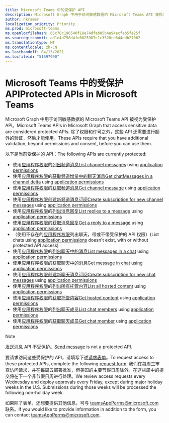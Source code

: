 ```yaml
---
title: Microsoft Teams 中的受保护 API
description: Microsoft Graph 中用于访问敏感数据的 Microsoft Teams API 被视为受保护 API。
author: nkramer
localization_priority: Priority
ms.prod: microsoft-teams
ms.openlocfilehash: 65c70c196540f18e74dfab05b4a94ecfab5fe25f
ms.sourcegitcommit: ad1e4d758d4fe6025987c1c3528ce644edb27062
ms.translationtype: HT
ms.contentlocale: zh-CN
ms.lasthandoff: 04/13/2021
ms.locfileid: "51697990"
---
```

# <a name="protected-apis-in-microsoft-teams"></a><span data-ttu-id="4f6c5-103">Microsoft Teams 中的受保护 API</span><span class="sxs-lookup"><span data-stu-id="4f6c5-103">Protected APIs in Microsoft Teams</span></span>

<span data-ttu-id="4f6c5-104">Microsoft Graph 中用于访问敏感数据的 Microsoft Teams API 被视为受保护 API。</span><span class="sxs-lookup"><span data-stu-id="4f6c5-104">Microsoft Teams APIs in Microsoft Graph that access sensitive data are considered protected APIs.</span></span> <span data-ttu-id="4f6c5-105">除了权限和许可之外，这些 API 还需要进行额外的验证，然后才能使用。</span><span class="sxs-lookup"><span data-stu-id="4f6c5-105">These APIs require that you have additional validation, beyond permissions and consent, before you can use them.</span></span>


<span data-ttu-id="4f6c5-106">以下是当前受保护的 API：</span><span class="sxs-lookup"><span data-stu-id="4f6c5-106">The following APIs are currently protected:</span></span>
* <span data-ttu-id="4f6c5-107">使用[应用程序权限](auth/auth-concepts.md#microsoft-graph-permissions)的[列出频道消息](/graph/api/channel-list-messages)</span><span class="sxs-lookup"><span data-stu-id="4f6c5-107">[List channel messages](/graph/api/channel-list-messages) using [application permissions](auth/auth-concepts.md#microsoft-graph-permissions)</span></span>
* <span data-ttu-id="4f6c5-108">使用[应用程序权限](auth/auth-concepts.md#microsoft-graph-permissions)的[获取频道增量中的聊天消息](/graph/api/chatmessage-delta)</span><span class="sxs-lookup"><span data-stu-id="4f6c5-108">[Get chatMessages in a channel delta](/graph/api/chatmessage-delta) using [application permissions](auth/auth-concepts.md#microsoft-graph-permissions)</span></span>
* <span data-ttu-id="4f6c5-109">使用[应用程序权限](auth/auth-concepts.md#microsoft-graph-permissions)的[获取频道消息](/graph/api/chatmessage-get)</span><span class="sxs-lookup"><span data-stu-id="4f6c5-109">[Get channel message](/graph/api/chatmessage-get) using [application permissions](auth/auth-concepts.md#microsoft-graph-permissions)</span></span>
* <span data-ttu-id="4f6c5-110">使用[应用程序权限](auth/auth-concepts.md#microsoft-graph-permissions)[创建新频道消息订阅](/graph/api/subscription-post-subscriptions)</span><span class="sxs-lookup"><span data-stu-id="4f6c5-110">[Create subscription for new channel messages](/graph/api/subscription-post-subscriptions) using [application permissions](auth/auth-concepts.md#microsoft-graph-permissions)</span></span>
* <span data-ttu-id="4f6c5-111">使用[应用程序权限](auth/auth-concepts.md#microsoft-graph-permissions)的[列出消息回复](/graph/api/chatmessage-list-replies)</span><span class="sxs-lookup"><span data-stu-id="4f6c5-111">[List replies to a message](/graph/api/chatmessage-list-replies) using [application permissions](auth/auth-concepts.md#microsoft-graph-permissions)</span></span>
* <span data-ttu-id="4f6c5-112">使用[应用程序权限](auth/auth-concepts.md#microsoft-graph-permissions)的[获取消息回复](/graph/api/chatmessage-get)</span><span class="sxs-lookup"><span data-stu-id="4f6c5-112">[Get a reply to a message](/graph/api/chatmessage-get) using [application permissions](auth/auth-concepts.md#microsoft-graph-permissions)</span></span>
* <span data-ttu-id="4f6c5-113">（使用不存在的[应用程序权限](auth/auth-concepts.md#microsoft-graph-permissions)列出聊天，带或不带受保护的 API 权限）</span><span class="sxs-lookup"><span data-stu-id="4f6c5-113">(List chats using [application permissions](auth/auth-concepts.md#microsoft-graph-permissions) doesn't exist, with or without protected API access)</span></span>
* <span data-ttu-id="4f6c5-114">使用[应用程序权限](auth/auth-concepts.md#microsoft-graph-permissions)的[列出聊天中的消息](/graph/api/chat-list-messages)</span><span class="sxs-lookup"><span data-stu-id="4f6c5-114">[List messages in a chat](/graph/api/chat-list-messages) using [application permissions](auth/auth-concepts.md#microsoft-graph-permissions)</span></span>
* <span data-ttu-id="4f6c5-115">使用[应用程序权限](auth/auth-concepts.md#microsoft-graph-permissions)的[获取聊天中的消息](/graph/api/chatmessage-get)</span><span class="sxs-lookup"><span data-stu-id="4f6c5-115">[Get message in chat](/graph/api/chatmessage-get) using [application permissions](auth/auth-concepts.md#microsoft-graph-permissions)</span></span>
* <span data-ttu-id="4f6c5-116">使用[应用程序权限](auth/auth-concepts.md#microsoft-graph-permissions)[创建新聊天消息订阅](/graph/api/subscription-post-subscriptions)</span><span class="sxs-lookup"><span data-stu-id="4f6c5-116">[Create subscription for new chat messages](/graph/api/subscription-post-subscriptions) using [application permissions](auth/auth-concepts.md#microsoft-graph-permissions)</span></span>
* <span data-ttu-id="4f6c5-117">使用[应用程序权限](auth/auth-concepts.md#microsoft-graph-permissions)的[列出所有托管内容](/graph/api/chatmessage-list-hostedcontents)</span><span class="sxs-lookup"><span data-stu-id="4f6c5-117">[List all hosted content](/graph/api/chatmessage-list-hostedcontents) using [application permissions](auth/auth-concepts.md#microsoft-graph-permissions)</span></span>
* <span data-ttu-id="4f6c5-118">使用[应用程序权限](auth/auth-concepts.md#microsoft-graph-permissions)的[获取托管内容](/graph/api/chatmessagehostedcontent-get)</span><span class="sxs-lookup"><span data-stu-id="4f6c5-118">[Get hosted content](/graph/api/chatmessagehostedcontent-get) using [application permissions](auth/auth-concepts.md#microsoft-graph-permissions)</span></span>
* <span data-ttu-id="4f6c5-119">使用[应用程序权限](auth/auth-concepts.md#microsoft-graph-permissions)的[列出聊天成员](/graph/api/conversationmember-list)</span><span class="sxs-lookup"><span data-stu-id="4f6c5-119">[List chat members](/graph/api/conversationmember-list)  using [application permissions](auth/auth-concepts.md#microsoft-graph-permissions)</span></span>
* <span data-ttu-id="4f6c5-120">使用[应用程序权限](auth/auth-concepts.md#microsoft-graph-permissions)的[获取聊天成员](/graph/api/conversationmember-get)</span><span class="sxs-lookup"><span data-stu-id="4f6c5-120">[Get chat member](/graph/api/conversationmember-get)  using [application permissions](auth/auth-concepts.md#microsoft-graph-permissions)</span></span>

>[!NOTE]
><span data-ttu-id="4f6c5-121">[发送消息](/graph/api/channel-post-messages) API 不受保护。</span><span class="sxs-lookup"><span data-stu-id="4f6c5-121">[Send message](/graph/api/channel-post-messages) is not a protected API.</span></span>

<span data-ttu-id="4f6c5-122">要请求访问这些受保护的 API，请填写下述[请求表单](https://aka.ms/teamsgraph/requestaccess)。</span><span class="sxs-lookup"><span data-stu-id="4f6c5-122">To request access to these protected APIs, complete the following [request form](https://aka.ms/teamsgraph/requestaccess).</span></span> <span data-ttu-id="4f6c5-123">我们在每周三审查访问请求，并在每周五部署批准，但美国的主要节假日周除外。在这些周中的提交将在下一个非节假日周进行处理。</span><span class="sxs-lookup"><span data-stu-id="4f6c5-123">We review access requests every Wednesday and deploy approvals every Friday, except during major holiday weeks in the U.S. Submissions during those weeks will be processed the following non-holiday week.</span></span>

<span data-ttu-id="4f6c5-124">如果除了表单，还想要提供其他信息，可与 [teamsAppPerms@microsoft.com](mailto:teamsAppPerms@microsoft.com) 联系。</span><span class="sxs-lookup"><span data-stu-id="4f6c5-124">If you would like to provide information in addition to the form, you can contact [teamsAppPerms@microsoft.com](mailto:teamsAppPerms@microsoft.com).</span></span>
